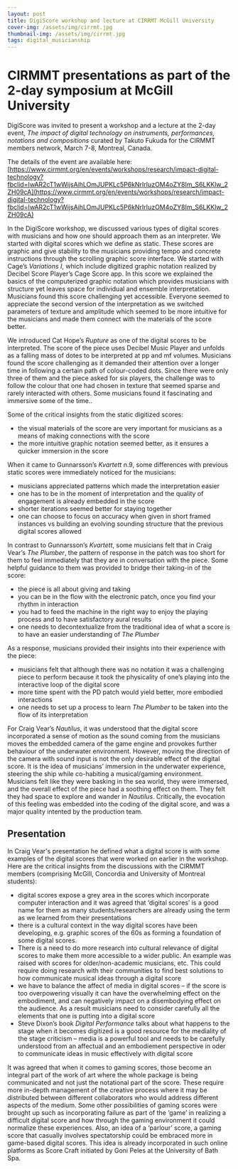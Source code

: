 ```yaml
---
layout: post
title: DigiScore workshop and lecture at CIRRMT McGill University
cover-img: /assets/img/cirrmt.jpg
thumbnail-img: /assets/img/cirrmt.jpg
tags: digital_musicianship
---
```


# **CIRMMT presentations as part of the 2-day symposium at McGill University**

DigiScore was invited to present a workshop and a lecture at the 2-day event, *The impact of digital technology on instruments, 
performances, notations and compositions* curated by Takuto Fukuda for the CIRMMT members network, March 7-8, Montreal, Canada. 

The details of the event are available here: [https://www.cirmmt.org/en/events/workshops/research/impact-digital-technology?fbclid=IwAR2cT1wWijsAihLOmJUPKLc5P6kNrIrIuzOM4oZY8Im_S6LKKlw_2ZH09cA](https://www.cirmmt.org/en/events/workshops/research/impact-digital-technology?fbclid=IwAR2cT1wWijsAihLOmJUPKLc5P6kNrIrIuzOM4oZY8Im_S6LKKlw_2ZH09cA)

In the DigiScore workshop, we discussed various types of digital scores with musicians and how one should 
approach them as an interpreter. We started with digital scores which we define as static. These scores are graphic and 
give stability to the musicians providing tempo and concrete instructions through the scrolling graphic score interface. 
We started with Cage’s *Variations I*, which include digitized graphic notation realized by Decibel Score Player’s Cage Score 
app. In this score we explained the basics of the computerized graphic notation which provides musicians with structure 
yet leaves space for individual and ensemble interpretation. Musicians found this score challenging yet accessible. 
Everyone seemed to appreciate the second version of the interpretation as we switched parameters of texture and amplitude 
which seemed to be more intuitive for the musicians and made them connect with the materials of the score better. 

We introduced Cat Hope’s *Rupture* as one of the digital scores to be interpreted. The score of the piece uses Decibel Music 
Player and unfolds as a falling mass of dotes to be interpreted at pp and mf volumes. Musicians found the score challenging 
as it demanded their attention over a longer time in following a certain path of colour-coded dots. Since there were only 
three of them and the piece asked for six players, the challenge was to follow the colour that one had chosen in texture 
that seemed sparse and rarely interacted with others. Some musicians found it fascinating and immersive some of the time.. 

Some of the critical insights from the static digitized scores:
- the visual materials of the score are very important for musicians as a means of making connections with the score
- the more intuitive graphic notation seemed better, as it ensures a quicker immersion in the score

When it came to Gunnarsson’s *Kvartett* n.9, some differences with previous static scores were immediately noticed for the musicians:
- musicians appreciated patterns which made the interpretation easier
- one has to be in the moment of interpretation and the quality of engagement is already embedded in the score
- shorter iterations seemed better for staying together
- one can choose to focus on accuracy when given in short framed instances vs building an evolving sounding structure that the previous digital scores allowed

In contrast to Gunnarsson’s *Kvartett*, some musicians felt that in Craig Vear’s *The Plumber*, the pattern of response in 
the patch was too short for them to feel immediately that they are in conversation with the piece. Some helpful guidance 
to them was provided to bridge their taking-in of the score:
- the piece is all about giving and taking
- you can be in the flow with the electronic patch, once you find your rhythm in interaction
- you had to feed the machine in the right way to enjoy the playing process and to have satisfactory aural results
- one needs to decontextualize from the traditional idea of what a score is to have an easier understanding of *The Plumber*

As a response, musicians provided their insights into their experience with the piece:
- musicians felt that although there was no notation it was a challenging piece to perform because it took the physicality of one’s playing into the interactive loop of the digital score
- more time spent with the PD patch would yield better, more embodied interactions
- one needs to set up a process to learn *The Plumber* to be taken into the flow of its interpretation

For Craig Vear’s *Nautilus*, it was understood that the digital score incorporated a sense of motion as the sound coming 
from the musicians moves the embedded camera of the game engine and provokes further behaviour of the underwater environment. 
However, moving the direction of the camera with sound input is not the only desirable effect of the digital score. It is the 
idea of musicians’ immersion in the underwater experience, steering the ship while co-habiting a musical/gaming environment. 
Musicians felt like they were basking in the sea world, they were immersed, and the overall effect of the piece had a soothing 
effect on them. They felt they had space to explore and wander in *Nautilus*. Critically, the evocation of this feeling 
was embedded into the coding of the digital score, and was a major quality intented by the production team. 

## Presentation
In Craig Vear's presentation he defined what a digital score is with some examples of the digital scores that were worked 
on earlier in the workshop. Here are the critical insights from the discussions with the CIRMMT members (comprising McGill, Concordia 
and University of Montreal students):

- digital scores expose a grey area in the scores which incorporate computer interaction and it was agreed that ‘digital 
scores’ is a good name for them as many students/researchers are already using the term as we learned from their presentations 
- there is a cultural context in the way digital scores have been developing, e.g. graphic scores of the 60s as forming a 
foundation of some digital scores. 
- There is a need to do more research into cultural relevance of digital scores to make them more accessible to a wider public. 
An example was raised with scores for older/non-academic musicians, etc. This could 
require doing research with their communities to find best solutions to how communicate musical ideas through a digital score
- we have to balance the affect of media in digital scores – if the score is too overpowering visually it can have the overwhelming 
effect on the embodiment, and can negatively impact on a disembodying effect on the audience. As a result musicians need to consider carefully all the elements that one is putting into a digital score
- Steve Dixon’s book *Digital Performance*  talks about what happens to the stage when it becomes digitized is a good resource for the mediality of the stage criticism
– media is a powerful tool and needs to be carefully understood from an affectual and an embodiement perspective in oder to communicate ideas in music effectively with digital score

It was agreed that when it comes to gaming scores, those become an integral part of the work of art where the whole package 
is being communicated and not just the notational part of the score. These require more in-depth management of the creative 
process where it may be distributed between different collaborators who would address different aspects of the medium. 
Some other possibilities of gaming scores were brought up such as incorporating failure as part of the ‘game’ in realizing 
a difficult digital score and how through the gaming environment it could normalize these experiences. Also, an idea of a 
‘parlour’ score, a gaming score that casually involves spectatorship could be embraced more in game-based digital scores. 
This idea is already incorporated in such online platforms as Score Craft initiated by Goni Peles at the University of Bath Spa.
